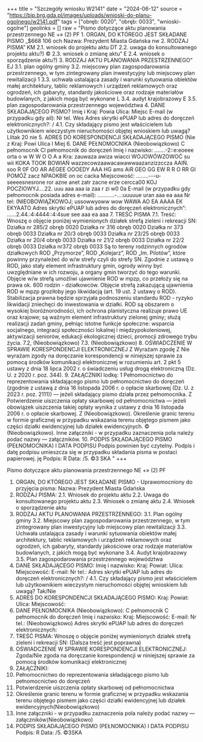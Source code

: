 +++
title = "Szczegóły wniosku W2141"
date = "2024-06-12"
source = "https://bip.brg.gda.pl/images/uploads/wnioski-do-planu-ogolnego/w2141.pdf"
tags = ["obręb: 0020", "obręb: 0033", "wnioski-ogolne"]
geolinks = []
raw = "Pismo dotyczące aktu planowania przestrzennego  NE +» (2) PF 1. ORGAN, DO KTÓREGO JEST SKŁADANE PISMO  _$668 106 och  Nazwa: Prezydent Miasta Gdańska nw 2. RODZAJ PISMA” KM 2.1. wniosek do projektu aktu DT 2.2. uwaga do konsultowanego projektu aktu?) © 2.3. wniosek o zmianę aktu” E 2.4. wniosek o sporządzenie aktu?) 3. RODZAJ AKTU PLANOWANIA PRZESTRZENNEGO” EJ 3.1. plan ogólny gminy  3.2. miejscowy plan zagospodarowania przestrzennego, w tym zintegrowany plan inwestycyjny lub miejscowy plan rewitalizacji 1 3.3. uchwała ustalająca zasady i warunki sytuowania obiektów małej architektury, tablic reklamowych i urządzeń reklamowych oraz ogrodzeń, ich gabaryty, standardy jakościowe oraz rodzaje materiałów budowlanych, z jakich mogą być wykonane L 3.4. audyt krajobrazowy E 3.5. plan zagospodarowania przestrzennego województwa 4. DANE SKŁADAJĄCEGO PISMO? Imię i Kraj: Powia Ulica: Miejsc E-mail (w przypadku gdy ail): Nr tel. Wes  Adres skrytki ePUAP lub adres do doręczeń elektronicznych?: / 4.1. Czy składający pismo jest właścicielem lub użytkownikiem wieczystym nieruchomości objętej wnioskiem lub uwagą? Llitak 20 nie 5. ADRES DO KORESPONDENCJI SKŁADAJĄCEGO PISMO (Nie z Kraj: Powi Ulica I Miej 6. DANE PEŁNOMOCNIKA (Nieobowiązkowo) C pełnomocnik Cl pełnomocnik do doręczeń Imię i nazwisko: .......-2::e:eoeee orta o w W W O O A a Kra: zauwaza awiza wiacci WOJOWÓWZOWOĆ su wii KOKA TOOK BOWIAŃ wazzecowzaawacawawwaazanzizzccza  AAIŃ. soo R 0F OO AR AEGEE OOOEDY AAA HG ams AiR GEO GG EW R R O RR GI POMÓŻ zacz NPAOKBIE on oc cacka Miejscowość: ........---u-seeeesnesrone ror azne anet zatr zacne erze cercca00 KOJ POCZIOWYJ....22. uuu aaa aaa ia zaa r zi w0 0a E-mail (w przypadku gdy pełnomocnik posiada adres e-mail): ...........-...:uuuuue uran aaa ea aaa Nr tel: (NIEOBOWIĄŻKOWOJ; ussowwyoww wow WAWA AO EA AAAA EK EKYAATO Adres skrytki ePUAP lub adres do doręczeń elektronicznych”: ......2.44.:4:4444::4:4sue see aaa ea aaa 7. TREŚĆ PISMA 7.1. Treść: Wnoszę o objęcie poniżej wymienionych działek strefą zieleni i rekreacji SN: Działka nr 285/2 obręb 0020 Działka nr 316 obręb 0020 Działka nr 373 obręb 0033 Działka nr 20/3 obręb 0033 Działka nr 23/25 obręb 0033 Działka nr 20/4 obręb 0033 Działka nr 21/2 obręb 0033 Działka nr 22/2 obręb 0033 Działka nr372 obręb 0033 Są to tereny rodzinnych ogrodów działkowych ROD „Przymorze”, ROD „Kolejarz”, ROD „Im. Pilotów”, które powinny przynależeć do w/w strefy czyli do strefy SN. Zgodnie z ustawą o ROD, jako stały element infrastruktury gmin, ogrody winny być uwzględniane w ich rozwoju, a organy gmin tworzyć do tego warunki. Objęcie w/w strefą umożliwi ujawnienie ROD w mpzp, co przełoży się na prawa ok. 600 rodzin - działkowców. Objęcie strefą zakazującą ujawnienia ROD w mpzp groziłoby jego likwidacją (art. 19 ust. 2 ustawy o ROD). Stabilizacja prawna będzie sprzyjała podnoszeniu standardu ROD - ryzyko likwidacji zniechęci do inwestowania w działki. ROD są obszarem o wysokiej bioróżnorodności, ich ochrona planistyczna realizuje prawo UE oraz krajowe; są ważnym element infrastruktury zielonej gminy; służą realizacji zadań gminy, pełniąc istotne funkcje społeczne: wsparcia socjalnego, integracji społeczności lokalnej i międzypokoleniowej, aktywizacji seniorów, edukacji ekologicznej dzieci, promocji zdrowego trybu życia. 7.2, (Nieobowiązkowo) 7.3. (Nieobowiązkowo) 8. OŚWIADCZENIE W SPRAWIE KORESPONDENCJI ELEKTRONICZNEJ Z Wyrażam zgodę Z Nie wyrażam zgody na doręczanie korespondencji w niniejszej sprawie za pomocą środków komunikacji elektronicznej w rozumieniu art. 2 pkt 5 ustawy z dnia 18 lipca 2002 r. o świadczeniu usług drogą elektroniczną (Dz. U. z 2020 r. poz. 344). 9. ZAŁĄCZNIKI  lodkę: 1 Pełnomocnictwo do reprezentowania składającego pismo lub pełnomocnictwo do doręczeń (zgodnie z ustawą z dnia 16 listopada 2006 r. o opłacie skarbowej (Dz. U. z 2023 r. poz. 2111)) — jeżeli składający pismo działa przez pełnomocnika. Z Potwierdzenie uiszczenia opłaty skarbowej od pełnomocnictwa — jeżeli obowiązek uiszczenia takiej opłaty wynika z ustawy z dnia 16 listopada 2006 r. o opłacie skarbowej. Z  (Nieobowiązkowo). Określenie granic terenu w formie graficznej w przypadku wskazania terenu objętego pismem jako części działki ewidencyjnej lub działek ewidencyjnych. © (Nieobowiązkowo). Inne załączniki - w przypadku zaznaczenia pola należy podać nazwy — załączników. 10. PODPIS SKŁADAJĄCEGO PISMO (PEŁNOMOCNIKA) I DATA PODPISU Podpis powinien być czytelny. Podpis i datę podpisu umieszcza się w przypadku składania pisma w postaci papierowej. ję Podpis:  R Data: /5. ©3 SKA "
+++

Pismo dotyczące aktu planowania przestrzennego NE +» (2) PF 
1. ORGAN, DO KTÓREGO JEST SKŁADANE PISMO - Uprawomocniony do przyjęcia pisma: 
Nazwa: Prezydent Miasta Gdańska 
2. RODZAJ PISMA: 
2.1. Wniosek do projektu aktu 
2.2. Uwaga do konsultowanego projektu aktu 
2.3. Wniosek o zmianę aktu 
2.4. Wniosek o sporządzenie aktu 
3. RODZAJ AKTU PLANOWANIA PRZESTRZENNEGO: 
3.1. Plan ogólny gminy
3.2. Miejscowy plan zagospodarowania przestrzennego, w tym zintegrowany plan inwestycyjny lub miejscowy plan rewitalizacji
3.3. Uchwała ustalająca zasady i warunki sytuowania obiektów małej architektury, tablic reklamowych i urządzeń reklamowych oraz ogrodzeń, ich gabaryty, standardy jakościowe oraz rodzaje materiałów budowlanych, z jakich mogą być wykonane
3.4. Audyt krajobrazowy
3.5. Plan zagospodarowania przestrzennego województwa
4. DANE SKŁADAJĄCEGO PISMO: 
Imię i nazwisko: 
Kraj: 
Powiat:
Ulica: 
Miejscowość: 
E-mail: 
Nr tel.: 
Adres skrytki ePUAP lub adres do doręczeń elektronicznych?: /
4.1. Czy składający pismo jest właścicielem lub użytkownikiem wieczystym nieruchomości objętej wnioskiem lub uwagą? 
Tak/Nie 
5. ADRES DO KORESPONDENCJI SKŁADAJĄCEGO PISMO: 
Kraj: 
Powiat: 
Ulica: 
Miejscowość: 
6. DANE PEŁNOMOCNIKA (Nieobowiązkowo): 
C pełnomocnik C pełnomocnik do doręczeń 
Imię i nazwisko: 
Kraj: 
Miejscowość: 
E-mail: 
Nr tel.: (Nieobowiązkowo) 
Adres skrytki ePUAP lub adres do doręczeń elektronicznych: 
7. TREŚĆ PISMA: 
Wnoszę o objęcie poniżej wymienionych działek strefą zieleni i rekreacji SN: 
(Dalsza treść jest poprawna) 
8. OŚWIADCZENIE W SPRAWIE KORESPONDENCJI ELEKTRONICZNEJ: 
Zgoda/Nie zgoda na doręczanie korespondencji w niniejszej sprawie za pomocą środków komunikacji elektronicznej 
9. ZAŁĄCZNIKI: 
1. Pełnomocnictwo do reprezentowania składającego pismo lub pełnomocnictwo do doręczeń 
2. Potwierdzenie uiszczenia opłaty skarbowej od pełnomocnictwa 
3. Określenie granic terenu w formie graficznej w przypadku wskazania terenu objętego pismem jako części działki ewidencyjnej lub działek ewidencyjnych(Nieobowiązkowo) 
4. Inne załączniki - w przypadku zaznaczenia pola należy podać nazwy — załączników(Nieobowiązkowo) 
10. PODPIS SKŁADAJĄCEGO PISMO (PEŁNOMOCNIKA) I DATA PODPISU 
Podpis: R Data: /5. ©3SKA


